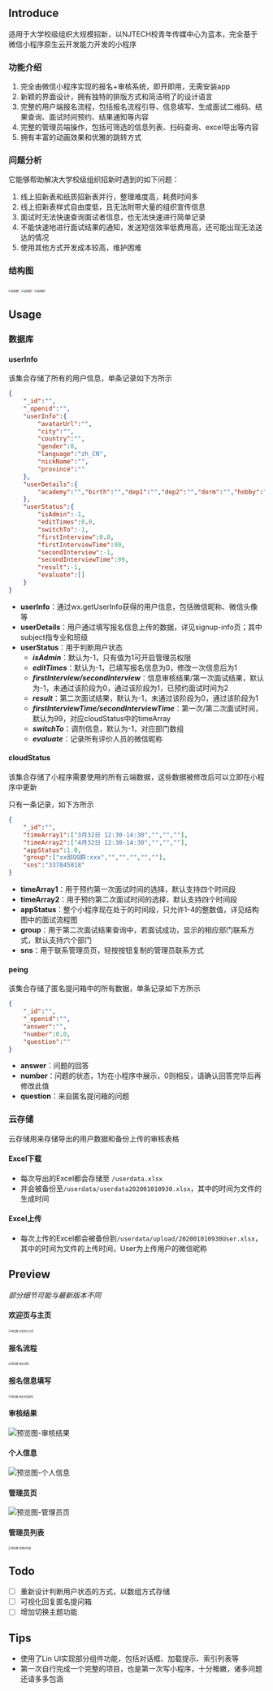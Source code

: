 ## Introduce

适用于大学校级组织大规模招新，以NJTECH校青年传媒中心为蓝本，完全基于微信小程序原生云开发能力开发的小程序

### 功能介绍

1. 完全由微信小程序实现的报名+审核系统，即开即用，无需安装app
2. 新颖的界面设计，拥有独特的排版方式和简洁明了的设计语言
3. 完整的用户端报名流程，包括报名流程引导、信息填写、生成面试二维码、结果查询、面试时间预约、结果通知等内容
4. 完整的管理员端操作，包括可筛选的信息列表、扫码查询、excel导出等内容
5. 拥有丰富的动画效果和优雅的跳转方式

### 问题分析

它能够帮助解决大学校级组织招新时遇到的如下问题：

1. 线上招新表和纸质招新表并行，整理难度高，耗费时间多
2. 线上招新表样式自由度低，且无法附带大量的组织宣传信息
3. 面试时无法快速查询面试者信息，也无法快速进行简单记录
4. 不能快速地进行面试结果的通知，发送短信效率低费用高，还可能出现无法送达的情况
5. 使用其他方式开发成本较高，维护困难

### 结构图

<img src="design/stu3.jpg/" alt="结构图1" style="zoom: 33%;" />

<img src="design/stu2.jpg/" alt="结构图2" style="zoom:33%;" />

<img src="design/stu1.jpg/" alt="结构图3" style="zoom:33%;" />

## Usage

### 数据库

#### userInfo

该集合存储了所有的用户信息，单条记录如下方所示

```json
{
    "_id":"",
    "_openid":"",
    "userInfo":{
        "avatarUrl":"",
        "city":"",
        "country":"",
        "gender":0,
        "language":"zh_CN",
        "nickName":"",
        "province":""
    },
    "userDetails":{
        "academy":"","birth":"","dep1":"","dep2":"","dorm":"","hobby":"","introduce":"","phone":"","region":["xx省","xx市","xx区"],"sex":0,"sns":"","subject":"","username":""
    },
    "userStatus":{
        "isAdmin":-1,
        "editTimes":0.0,
        "switchTo":-1,
        "firstInterview":0.0,
        "firstInterviewTime":99,
        "secondInterview":-1,
        "secondInterviewTime":99,
        "result":-1,
        "evaluate":[]
    }
}
```

* **userInfo**：通过wx.getUserInfo获得的用户信息，包括微信昵称、微信头像等
* **userDetails**：用户通过填写报名信息上传的数据，详见signup-info页；其中subject指专业和班级
* **userStatus**：用于判断用户状态
    * ***isAdmin***：默认为-1，只有值为1可开启管理员权限
    * ***editTimes***：默认为-1，已填写报名信息为0，修改一次信息后为1
    * ***firstInterview/secondInterview***：信息审核结果/第一次面试结果，默认为-1，未通过该阶段为0，通过该阶段为1，已预约面试时间为2
    * ***result***：第二次面试结果，默认为-1，未通过该阶段为0，通过该阶段为1
    * ***firstInterviewTime/secondInterviewTime***：第一次/第二次面试时间，默认为99，对应cloudStatus中的timeArray
    * ***switchTo***：调剂信息，默认为-1，对应部门数组
    * ***evaluate***：记录所有评价人员的微信昵称

#### cloudStatus

该集合存储了小程序需要使用的所有云端数据，这些数据被修改后可以立即在小程序中更新

只有一条记录，如下方所示

```json
{
    "_id":"",
    "timeArray1":["3月32日 12:30-14:30","","",""],
    "timeArray2":["4月32日 12:30-14:30","","",""],
    "appStatus":1.0,
    "group":["xx部QQ群:xxx","","","","",""],
    "sns":"337845818"
}

```

* **timeArray1**：用于预约第一次面试时间的选择，默认支持四个时间段
* **timeArray2**：用于预约第二次面试时间的选择，默认支持四个时间段
* **appStatus**：整个小程序现在处于的时间段，只允许1-4的整数值，详见结构图中的面试流程图
* **group**：用于第二次面试结果查询中，若面试成功，显示的相应部门联系方式，默认支持六个部门
* **sns**：用于联系管理员页，轻按按钮复制的管理员联系方式

#### peing

该集合存储了匿名提问箱中的所有数据，单条记录如下方所示

```json
{
    "_id":"",
    "_openid":"",
    "answer":"",
    "number":0.0,
    "question":""
}
```

* **answer**：问题的回答
* **number**：问题的状态，1为在小程序中展示，0则相反，请确认回答完毕后再修改此值
* **question**：来自匿名提问箱的问题

### 云存储

云存储用来存储导出的用户数据和备份上传的审核表格

#### Excel下载

* 每次导出的Excel都会存储至 `/userdata.xlsx`
* 并会被备份至`/userdata/userdata202001010930.xlsx`，其中的时间为文件的生成时间

#### Excel上传

* 每次上传的Excel都会被备份到`/userdata/upload/202001010930User.xlsx`，其中的时间为文件的上传时间，User为上传用户的微信昵称

## Preview

*部分细节可能与最新版本不同*

#### 欢迎页与主页

<img src="design/preview1.png/" alt="预览图-欢迎页与主页" style="zoom:33%;" />

#### 报名流程

<img src="design/preview2.png/" alt="预览图-报名流程" style="zoom:33%;" />

#### 报名信息填写

<img src="design/preview3.png/" alt="预览图-报名信息填写" style="zoom:33%;" />

#### 审核结果

![预览图-审核结果](design/preview4.png/)

#### 个人信息

![预览图-个人信息](design/preview5.png/)

#### 管理员页

![预览图-管理员页](design/preview6.png/)

#### 管理员列表

<img src="design/preview7.png/" alt="预览图-管理员列表" style="zoom:33%;" />

## Todo

- [ ] 重新设计判断用户状态的方式，以数组方式存储
- [ ] 可视化回复匿名提问箱
- [ ] 增加切换主题功能

## Tips

* 使用了Lin UI实现部分组件功能，包括对话框、加载提示、索引列表等
* 第一次自行完成一个完整的项目，也是第一次写小程序，十分稚嫩，诸多问题还请多多包涵